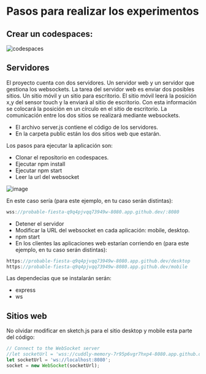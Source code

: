 # Pasos para realizar los experimentos

## Crear un codespaces:

![codespaces](https://github.com/user-attachments/assets/97d7b532-42c4-4a97-a0d3-b8ff335b0ebe)

## Servidores

El proyecto cuenta con dos servidores. Un servidor web y un servidor 
que gestiona los websockets. La tarea del servidor web es enviar dos 
posibles sitios. Un sitio móvil y un sitio para escritorio. El sitio 
móvil leerá la posición x,y del sensor touch y la enviará al sitio 
de escritorio. Con esta información se colocará la posición 
en un círculo en el sitio de escritorio. La comunicación entre los 
dos sitios se realizará mediante websockets.

* El archivo server.js contiene el código de los servidores.
* En la carpeta public están los dos sitios web que estarán.

Los pasos para ejecutar la aplicación son:

* Clonar el repositorio en codespaces.
* Ejecutar npm install
* Ejecutar npm start
* Leer la url del websocket

![image](https://github.com/user-attachments/assets/a6ad0e38-a74c-4219-970d-ceb4474b5321)

En este caso sería (para este ejemplo, en tu caso serán distintas):

``` js
wss://probable-fiesta-q9q4pjvqq73949w-8080.app.github.dev/:8080
``` 

* Detener el servidor
* Modificar la URL del websocket en cada aplicación: mobile, desktop.
* npm start
* En los clientes las aplicaciones web estarían corriendo en (para este ejemplo, en tu caso serán distintas):

``` js
https://probable-fiesta-q9q4pjvqq73949w-8080.app.github.dev/desktop
https://probable-fiesta-q9q4pjvqq73949w-8080.app.github.dev/mobile
```

Las dependecias que se instalarán serán:

* express
* ws

## Sitios web

No olvidar modificar en sketch.js para el sitio desktop y mobile esta parte 
del código:

``` js
// Connect to the WebSocket server
//let socketUrl = 'wss://cuddly-memory-7r95p6vgr7hxp4-8080.app.github.dev/:8080';
let socketUrl = 'ws://localhost:8080';
socket = new WebSocket(socketUrl);
```

